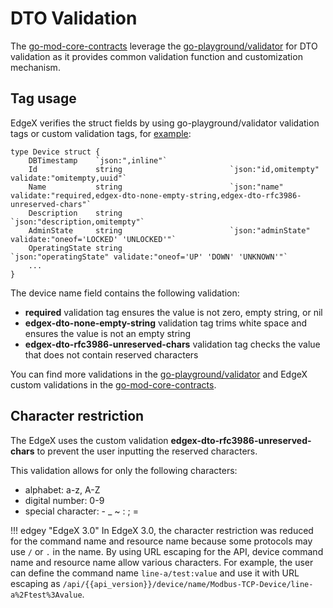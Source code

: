 # DTO Validation

The [go-mod-core-contracts](https://github.com/edgexfoundry/go-mod-core-contracts/) leverage the  [go-playground/validator](https://github.com/go-playground/validator/) for DTO validation as it provides common validation function and customization mechanism.

## Tag usage
EdgeX verifies the struct fields by using go-playground/validator validation tags or custom validation tags, for [example](https://github.com/edgexfoundry/go-mod-core-contracts/blob/{{version}}/dtos/device.go):
```
type Device struct {
	DBTimestamp    `json:",inline"`
	Id             string                        `json:"id,omitempty" validate:"omitempty,uuid"`
	Name           string                        `json:"name" validate:"required,edgex-dto-none-empty-string,edgex-dto-rfc3986-unreserved-chars"`
	Description    string                        `json:"description,omitempty"`
	AdminState     string                        `json:"adminState" validate:"oneof='LOCKED' 'UNLOCKED'"`
	OperatingState string                        `json:"operatingState" validate:"oneof='UP' 'DOWN' 'UNKNOWN'"`
	...
}
```
The device name field contains the following validation:

- **required** validation tag ensures the value is not zero, empty string, or nil
- **edgex-dto-none-empty-string** validation tag trims white space and ensures the value is not an empty string
- **edgex-dto-rfc3986-unreserved-chars** validation tag checks the value that does not contain reserved characters

You can find more validations in the [go-playground/validator](https://pkg.go.dev/github.com/go-playground/validator/v10) and EdgeX custom validations in the [go-mod-core-contracts](https://github.com/edgexfoundry/go-mod-core-contracts/blob/{{version}}/common/validator.go).

## Character restriction
The EdgeX uses the custom validation **edgex-dto-rfc3986-unreserved-chars** to prevent the user inputting the reserved characters.

This validation allows for only the following characters:

- alphabet: a-z, A-Z
- digital number: 0-9
- special character: - _ ~ : ; =

!!! edgey "EdgeX 3.0"
    In EdgeX 3.0, the character restriction was reduced for the command name and resource name because some protocols may use `/` or `.` in the name. By using URL escaping for the API, device command name and resource name allow various characters. For example, the user can define the command name `line-a/test:value` and use it with URL escaping as `/api/{{api_version}}/device/name/Modbus-TCP-Device/line-a%2Ftest%3Avalue`.
